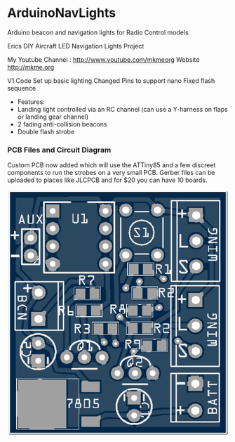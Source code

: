 # ArduinoNavLights
Arduino beacon and navigation lights for Radio Control models

 Erics DIY Aircraft LED Navigation Lights Project
 
My Youtube Channel  : http://www.youtube.com/mkmeorg
Website http://mkme.org


V1 Code Set up basic lighting
Changed Pins to support nano
Fixed flash sequence
 
 * Features:
 * Landing light controlled via an RC channel (can use a Y-harness on flaps or landing gear channel)
 * 2 fading anti-collision beacons
 * Double flash strobe

### PCB Files and Circuit Diagram

Custom PCB now added which will use the ATTiny85 and a few discreet components to run the strobes on a very small PCB.
Gerber files can be uploaded to places like JLCPCB and for $20 you can have 10 boards.

<p align="center">
  <img src="https://github.com/MKme/ArduinoNavLights/blob/master/Photos%20and%20Ref%20Materials/Board.PNG" width="650"/>
</p>